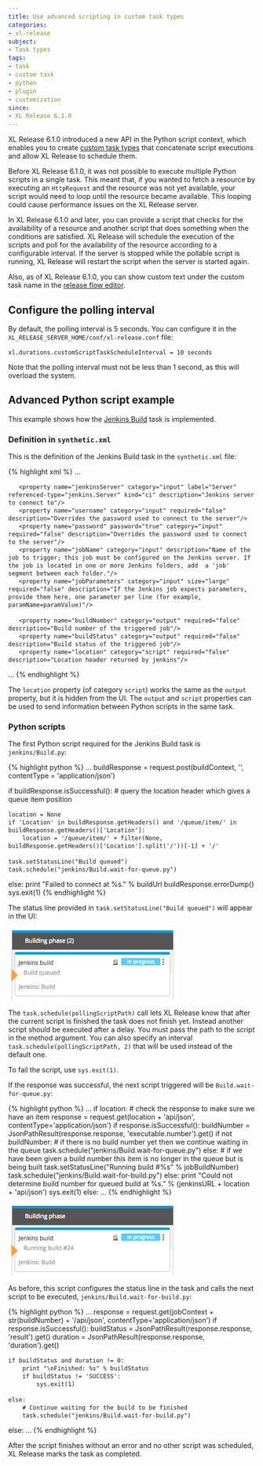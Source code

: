 ```yaml
---
title: Use advanced scripting in custom task types
categories:
- xl-release
subject:
- Task types
tags:
- task
- custom task
- python
- plugin
- customization
since:
- XL Release 6.1.0
---
```


XL Release 6.1.0 introduced a new API in the Python script context, which enables you to create [custom task types](/xl-release/how-to/create-custom-task-types.html) that concatenate script executions and allow XL Release to schedule them.

Before XL Release 6.1.0, it was not possible to execute multiple Python scripts in a single task. This meant that, if you wanted to fetch a resource by executing an `HttpRequest` and the resource was not yet available, your script would need to loop until the resource became available. This looping could cause performance issues on the XL Release server.

In XL Release 6.1.0 and later, you can provide a script that checks for the availability of a resource and another script that does something when the conditions are satisfied. XL Release will schedule the execution of the scripts and poll for the availability of the resource according to a configurable interval. If the server is stopped while the pollable script is running, XL Release will restart the script when the server is started again.

Also, as of XL Release 6.1.0, you can show custom text under the custom task name in the [release flow editor](/xl-release/how-to/using-the-release-flow-editor.html).

## Configure the polling interval

By default, the polling interval is 5 seconds. You can configure it in the `XL_RELEASE_SERVER_HOME/conf/xl-release.conf` file:

    xl.durations.customScriptTaskScheduleInterval = 10 seconds

Note that the polling interval must not be less than 1 second, as this will overload the system.

## Advanced Python script example

This example shows how the [Jenkins Build](/xl-release/how-to/create-a-jenkins-task.html) task is implemented.

### Definition in `synthetic.xml`

This is the definition of the Jenkins Build task in the `synthetic.xml` file:

{% highlight xml %}
...
<type type="jenkins.Build" extends="xlrelease.PythonScript">
       <property name="scriptLocation" default="jenkins/Build.py" hidden="true" />
       <property name="iconLocation" default="jenkins/jenkins.png" hidden="true" />

       <property name="jenkinsServer" category="input" label="Server" referenced-type="jenkins.Server" kind="ci" description="Jenkins server to connect to"/>
       <property name="username" category="input" required="false" description="Overrides the password used to connect to the server"/>
       <property name="password" password="true" category="input" required="false" description="Overrides the password used to connect to the server"/>
       <property name="jobName" category="input" description="Name of the job to trigger; this job must be configured on the Jenkins server. If the job is located in one or more Jenkins folders, add  a 'job' segment between each folder."/>
       <property name="jobParameters" category="input" size="large" required="false" description="If the Jenkins job expects parameters, provide them here, one parameter per line (for example,  paramName=paramValue)"/>

       <property name="buildNumber" category="output" required="false" description="Build number of the triggered job"/>
       <property name="buildStatus" category="output" required="false" description="Build status of the triggered job"/>
       <property name="location" category="script" required="false" description="Location header returned by jenkins"/>
</type>
...
{% endhighlight %}

The `location` property (of category `script`) works the same as the `output` property, but it is hidden from the UI. The `output` and `script` properties can be used to send information between Python scripts in the same task.

### Python scripts

The first Python script required for the Jenkins Build task is `jenkins/Build.py`:

{% highlight python %}
...
buildResponse = request.post(buildContext, '', contentType = 'application/json')

if buildResponse.isSuccessful():
    # query the location header which gives a queue item position

    location = None
    if 'Location' in buildResponse.getHeaders() and '/queue/item/' in buildResponse.getHeaders()['Location']:
        location = '/queue/item/' + filter(None, buildResponse.getHeaders()['Location'].split('/'))[-1] + '/'

    task.setStatusLine("Build queued")
    task.schedule("jenkins/Build.wait-for-queue.py")

else:
    print "Failed to connect at %s." % buildUrl
    buildResponse.errorDump()
    sys.exit(1)
{% endhighlight %}

The status line provided in `task.setStatusLine("Build queued")` will appear in the UI:

![Task status line](../images/task-status-line-1.png)

The `task.schedule(pollingScriptPath)` call lets XL Release know that after the current script is finished the task does not finish yet. Instead another script should be executed after a delay. You must pass the path to the script in the method argument. You can also specify an interval `task.schedule(pollingScriptPath, 2)` that will be used instead of the default one.

To fail the script, use `sys.exit(1)`.

If the response was successful, the next script triggered will be `Build.wait-for-queue.py`:

{% highlight python %}
...
if location:
    # check the response to make sure we have an item
    response = request.get(location + 'api/json', contentType='application/json')
    if response.isSuccessful():
        buildNumber = JsonPathResult(response.response, 'executable.number').get()
        if not buildNumber:
            # if there is no build number yet then we continue waiting in the queue
            task.schedule("jenkins/Build.wait-for-queue.py")
        else:
            # if we have been given a build number this item is no longer in the queue but is being built
            task.setStatusLine("Running build #%s" % jobBuildNumber)
            task.schedule("jenkins/Build.wait-for-build.py")
    else:
        print "Could not determine build number for queued build at %s." % (jenkinsURL + location + 'api/json')
        sys.exit(1)
else:
    ...
{% endhighlight %}

![Task status line](../images/task-status-line-2.png)

As before, this script configures the status line in the task and calls the next script to be executed, `jenkins/Build.wait-for-build.py`:

{% highlight python %}
...
response = request.get(jobContext + str(buildNumber) + '/api/json', contentType='application/json')
if response.isSuccessful():
    buildStatus = JsonPathResult(response.response, 'result').get()
    duration = JsonPathResult(response.response, 'duration').get()

    if buildStatus and duration != 0:
        print "\nFinished: %s" % buildStatus
        if buildStatus != 'SUCCESS':
            sys.exit(1)

    else:
        # Continue waiting for the build to be finished
        task.schedule("jenkins/Build.wait-for-build.py")

else:
    ...
{% endhighlight %}

After the script finishes without an error and no other script was scheduled, XL Release marks the task as completed.
